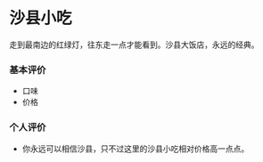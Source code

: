 
# 沙县小吃

走到最南边的红绿灯，往东走一点才能看到。沙县大饭店，永远的经典。

### 基本评价
- 口味
- 价格

### 个人评价

 - 你永远可以相信沙县，只不过这里的沙县小吃相对价格高一点点。